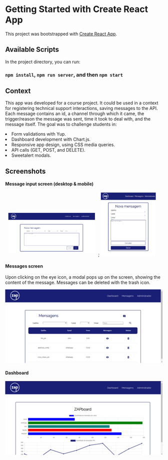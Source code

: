 # Getting Started with Create React App

This project was bootstrapped with [Create React App](https://github.com/facebook/create-react-app).

## Available Scripts

In the project directory, you can run:

### `npm install`, `npm run server`, and then `npm start`

## Context

This app was developed for a course project. It could be used in a context for registering technical support interactions, saving messages to the API. Each message contains an id, a channel through which it came, the trigger/reason the message was sent, time it took to deal with, and the message itself. The goal was to challenge students in:
<li> Form validations with Yup. </li>
<li> Dashboard development with Chart.js. </li>
<li> Responsive app design, using CSS media queries. </li>
<li> API calls (GET, POST, and DELETE). </li>
<li> Sweetalert modals. </li>

## Screenshots

#### Message input screen (desktop & mobile)

<div style="width: 100%;">
<img style="width: 55%; margin: 2%;" src="public/screenshots/screenshot 2.jpeg"/>;
<img style="width: 35%;" src="public/screenshots/screenshot 3.jpeg"/>
  </div>
  
#### Messages screen
<p>Upon clicking on the eye icon, a modal pops up on the screen, showing the content of the message. Messages can be deleted with the trash icon. </p>
<img src="public/screenshots/screenshot 4.jpeg"/>


#### Dashboard
<img name="dashboard" src="public/screenshots/screenshot 1.jpeg"/>
